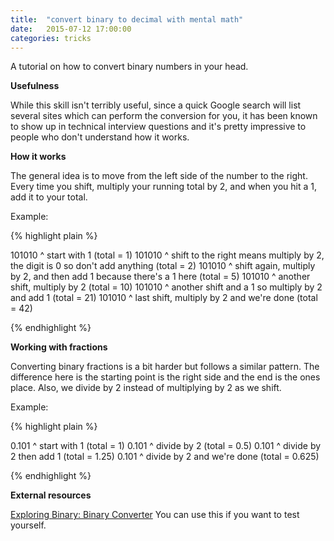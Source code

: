 ```yaml
---
title:  "convert binary to decimal with mental math"
date:   2015-07-12 17:00:00
categories: tricks
---
```


A tutorial on how to convert binary numbers in your head.


**Usefulness**

While this skill isn't terribly useful, since a quick Google search will list several sites which
can perform the conversion for you, it has been known to show up in technical interview questions and
it's pretty impressive to people who don't understand how it works.

**How it works**

The general idea is to move from the left side of the number to the right. Every time you shift,
multiply your running total by 2, and when you hit a 1, add it to your total.

Example:

{% highlight plain %}

101010
^ start with 1 (total = 1)
101010
 ^ shift to the right means multiply by 2, 
 the digit is 0 so don't add anything (total = 2)
101010
  ^ shift again, multiply by 2, and then add 1 
  because there's a 1 here (total = 5)
101010
   ^ another shift, multiply by 2 (total = 10)
101010
    ^ another shift and a 1 so multiply by 2 and 
    add 1 (total = 21)
101010
     ^ last shift, multiply by 2 and we're done 
     (total = 42)

{% endhighlight %}

**Working with fractions**

Converting binary fractions is a bit harder but follows a similar pattern. The difference here
is the starting point is the right side and the end is the ones place. Also, we divide by 2 instead
of multiplying by 2 as we shift.

Example:

{% highlight plain %}

0.101
    ^ start with 1 (total = 1)
0.101
   ^ divide by 2 (total = 0.5)
0.101
  ^ divide by 2 then add 1 (total = 1.25)
0.101
^ divide by 2 and we're done (total = 0.625)

{% endhighlight %}

**External resources**

[Exploring Binary: Binary Converter](http://www.exploringbinary.com/binary-converter/) You can use this if you want to test yourself.
